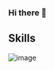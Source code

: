### Hi there 👋

## Skills

![image]({https://img.shields.io/badge/C-00599C?style=for-the-badge&logo=c&logoColor=white})
